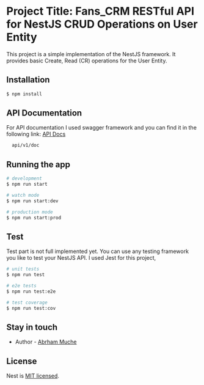 # Project Title: Fans_CRM RESTful API for NestJS CRUD Operations on User Entity

This project is a simple implementation of the NestJS framework. It provides basic Create, Read (CR) operations for the User Entity.

## Installation

```bash
$ npm install
```
## API Documentation 
For API documentation I used swagger framework and you can find it in the following link: [API Docs](https://app.swaggerhub.com/apis-docs/AbrhamMuche/nestjs-api-starter/1.0.0)


```bash
  api/v1/doc
```

## Running the app

```bash
# development
$ npm run start

# watch mode
$ npm run start:dev

# production mode
$ npm run start:prod
```

## Test
Test part is not full implemented yet. You can use any testing framework you like to test your NestJS API. 
I used Jest for this project,

```bash
# unit tests
$ npm run test

# e2e tests
$ npm run test:e2e

# test coverage
$ npm run test:cov
```

## Stay in touch

- Author - [Abrham Muche](abrham365muche@gmail.com)

## License

Nest is [MIT licensed](LICENSE).
